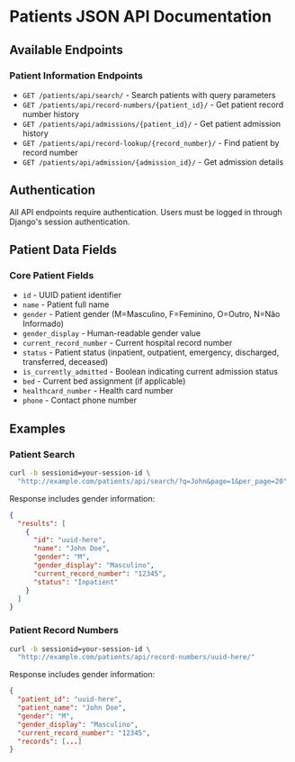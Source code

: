 # Patients JSON API Documentation

## Available Endpoints

### Patient Information Endpoints

- `GET /patients/api/search/` - Search patients with query parameters
- `GET /patients/api/record-numbers/{patient_id}/` - Get patient record number history
- `GET /patients/api/admissions/{patient_id}/` - Get patient admission history
- `GET /patients/api/record-lookup/{record_number}/` - Find patient by record number
- `GET /patients/api/admission/{admission_id}/` - Get admission details

## Authentication

All API endpoints require authentication. Users must be logged in through Django's session authentication.

## Patient Data Fields

### Core Patient Fields

- `id` - UUID patient identifier
- `name` - Patient full name
- `gender` - Patient gender (M=Masculino, F=Feminino, O=Outro, N=Não Informado)
- `gender_display` - Human-readable gender value
- `current_record_number` - Current hospital record number
- `status` - Patient status (inpatient, outpatient, emergency, discharged, transferred, deceased)
- `is_currently_admitted` - Boolean indicating current admission status
- `bed` - Current bed assignment (if applicable)
- `healthcard_number` - Health card number
- `phone` - Contact phone number

## Examples

### Patient Search

```bash
curl -b sessionid=your-session-id \
  "http://example.com/patients/api/search/?q=John&page=1&per_page=20"
```

Response includes gender information:
```json
{
  "results": [
    {
      "id": "uuid-here",
      "name": "John Doe",
      "gender": "M",
      "gender_display": "Masculino",
      "current_record_number": "12345",
      "status": "Inpatient"
    }
  ]
}
```

### Patient Record Numbers

```bash
curl -b sessionid=your-session-id \
  "http://example.com/patients/api/record-numbers/uuid-here/"
```

Response includes gender information:
```json
{
  "patient_id": "uuid-here",
  "patient_name": "John Doe",
  "gender": "M",
  "gender_display": "Masculino",
  "current_record_number": "12345",
  "records": [...]
}
```